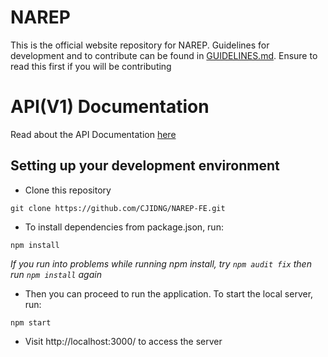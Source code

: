 
# NAREP

This is the official website repository for NAREP. Guidelines for development and to contribute can be found in [GUIDELINES.md](https://github.com/CJIDNG/narep-fe/blob/develop/docs/contributing.md). Ensure to read this first if you will be contributing

# API(V1) Documentation

Read about the API Documentation [here](https://narep-be-staging.herokuapp.com/api/v1/docs)

## Setting up your development environment

- Clone this repository

```
git clone https://github.com/CJIDNG/NAREP-FE.git
```

- To install dependencies from package.json, run:

```
npm install
```

_If you run into problems while running npm install, try `npm audit fix` then run `npm install` again_

- Then you can proceed to run the application. To start the local server, run:

```
npm start
```

- Visit http://localhost:3000/ to access the server
